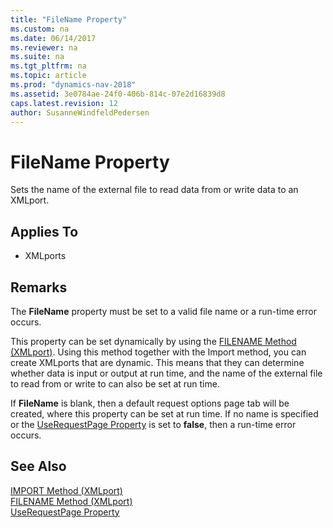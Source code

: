 ```yaml
---
title: "FileName Property"
ms.custom: na
ms.date: 06/14/2017
ms.reviewer: na
ms.suite: na
ms.tgt_pltfrm: na
ms.topic: article
ms.prod: "dynamics-nav-2018"
ms.assetid: 3e0784ae-24f0-406b-814c-07e2d16839d8
caps.latest.revision: 12
author: SusanneWindfeldPedersen
---
```


# FileName Property
Sets the name of the external file to read data from or write data to an XMLport.  
  
## Applies To  
  
-   XMLports  
  
## Remarks  
 The **FileName** property must be set to a valid file name or a run-time error occurs.  
  
 This property can be set dynamically by using the [FILENAME Method (XMLport)](../methods/devenv-filename-method-XMLport.md). Using this method together with the Import method, you can create XMLports that are dynamic. This means that they can determine whether data is input or output at run time, and the name of the external file to read from or write to can also be set at run time.  
  
 If **FileName** is blank, then a default request options page tab will be created, where this property can be set at run time. If no name is specified or the [UseRequestPage Property](devenv-userequestpage-property.md) is set to **false**, then a run-time error occurs.  
  
## See Also  
 [IMPORT Method (XMLport)](../methods/devenv-import-method-xmlport.md)   
 [FILENAME Method (XMLport)](../methods/devenv-filename-method-xmlport.md)   
 [UseRequestPage Property](devenv-userequestpage-property.md)
